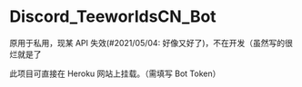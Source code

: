 # Discord_TeeworldsCN_Bot
原用于私用，现某 API 失效(#2021/05/04: 好像又好了)，不在开发（虽然写的很烂就是了

此项目可直接在 Heroku 网站上挂载。（需填写 Bot Token）
